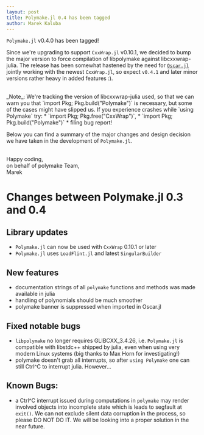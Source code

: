 ```yaml
---
layout: post
title: Polymake.jl 0.4 has been tagged
author: Marek Kaluba
---
```


`Polymake.jl` v0.4.0 has been tagged!

Since we're upgrading to support `CxxWrap.jl` v0.10.1, we decided to bump the major 
version to force compilation of libpolymake against libcxxwrap-julia. 
The release has been somewhat hastened by the need for [`Oscar.jl`](https://github.com/oscar-system/Oscar.jl) jointly working with 
the newest `CxxWrap.jl`, so expect `v0.4.1` and later minor versions rather heavy
in added features :).

<br/>
_Note_:
We're tracking the version of libcxxwrap-julia used, so that we can warn you
that `import Pkg; Pkg.build("Polymake")` is necessary, but some of the cases
might have slipped us. If you experience crashes while `using Polymake` try:
 * `import Pkg; Pkg.free("CxxWrap")`,
 * `import Pkg; Pkg.build("Polymake")`
 * filing bug report!

Below you can find a summary of the major changes and design decision we have 
taken in the development of `Polymake.jl`.

<br/>
Happy coding,<br/>
on behalf of polymake Team,<br/>
Marek

# Changes between Polymake.jl 0.3 and 0.4

## Library updates

* `Polymake.jl` can now be used with `CxxWrap` 0.10.1 or later
* `Polymake.jl` uses `LoadFlint.jl` and latest `SingularBuilder`

## New features

* documentation strings of all `polymake` functions and methods was made 
available in julia 
* handling of polynomials should be much smoother
* polymake banner is suppressed when imported in Oscar.jl

## Fixed notable bugs

* `libpolymake` no longer requires GLIBCXX_3.4.26, i.e. `Polymake.jl` is 
compatible with libstdc++ shipped by julia, even when using very modern Linux 
systems (big thanks to Max Horn for investigating!)
* polymake doesn't grab all interrupts, so after `using Polymake` one can 
still Ctrl^C to interrupt julia. However...

## Known Bugs:

* a Ctrl^C interrupt issued during computations in `polymake` may render 
involved objects into incomplete state which is leads to segfault at `exit()`. 
We can not exclude silent data corruption in the process, so please DO NOT DO 
IT. We will be looking into a proper solution in the near future.
